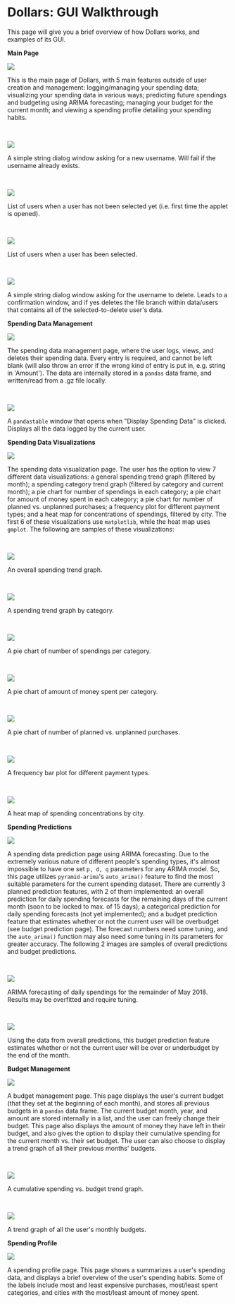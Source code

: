 # Dollars: GUI Walkthrough

This page will give you a brief overview of how Dollars works, and examples of its GUI.

**Main Page**

![](images/mainpage.png)

This is the main page of Dollars, with 5 main features outside of user creation and management: logging/managing your spending data; visualizing your spending data in various ways; predicting future spendings and budgeting using ARIMA forecasting; managing your budget for the current month; and viewing a spending profile detailing your spending habits.  

<br/>

![](images/createuser.png)

A simple string dialog window asking for a new username. Will fail if the username already exists.   

<br/>

![](images/selectuser1.png)

List of users when a user has not been selected yet (i.e. first time the applet is opened).

<br/>

![](images/selectuser2.png)

List of users when a user has been selected.

<br/>

![](images/deleteuser.png)

A simple string dialog window asking for the username to delete. Leads to a confirmation window, and if yes deletes the file branch within data/users that contains all of the selected-to-delete user's data.

**Spending Data Management**

![](images/managepage.png)

The spending data management page, where the user logs, views, and deletes their spending data. Every entry is required, and cannot be left blank (will also throw an error if the wrong kind of entry is put in, e.g. string in 'Amount'). The data are internally stored in a ``pandas`` data frame, and written/read from a .gz file locally.

<br/>

![](images/displaydata.png)

A ``pandastable`` window that opens when "Display Spending Data" is clicked. Displays all the data logged by the current user.

**Spending Data Visualizations**

![](images/vispage.png)

The spending data visualization page. The user has the option to view 7 different data visualizations: a general 
spending trend graph (filtered by month); a spending category trend graph (filtered by category and current month); a pie chart for number of spendings in each category; a pie chart for amount of money spent in each category; a pie chart for number of planned vs. unplanned purchases; a frequency plot for different payment types; and a heat map for concentrations of spendings, filtered by city. The first 6 of these visualizations use ``matplotlib``, while the heat map uses ``gmplot``. The following are samples of these visualizations:

<br/>

![](images/trendgraph.png)

An overall spending trend graph.

<br/>

![](images/trendgraph2.png)

A spending trend graph by category.

<br/>

![](images/piechart1.png)

A pie chart of number of spendings per category.

<br/>

![](images/piechart2.png)

A pie chart of amount of money spent per category.

<br/>

![](images/piechart3.png)


A pie chart of number of planned vs. unplanned purchases.

<br/>

![](images/barplot.png)

A frequency bar plot for different payment types.

<br/>

![](images/heatmap.png)

A heat map of spending concentrations by city.

**Spending Predictions**

![](images/predictionpage.png)

A spending data prediction page using ARIMA forecasting. Due to the extremely various nature of different people's spending types, it's almost impossible to have one set ``p, d, q`` parameters for any ARIMA model. So, this page utilizes ``pyramid-arima``'s ``auto_arima()`` feature to find the most suitable parameters for the current spending dataset. There are currently 3 planned prediction features, with 2 of them implemented: an overall prediction for daily spending forecasts for the remaining days of the current month (soon to be locked to max. of 15 days); a categorical prediction for daily spending forecasts (not yet implemented); and a budget prediction feature that estimates whether or not the current user will be overbudget (see budget prediction page). The forecast numbers need some tuning, and the ``auto_arima()`` function may also need some tuning in its parameters for greater accuracy. The following 2 images are samples of overall predictions and budget predictions.

<br/>

![](images/overall_predictions.png)

ARIMA forecasting of daily spendings for the remainder of May 2018. Results may be overfitted and require tuning.

<br/>

![](images/predict_budget.png)

Using the data from overall predictions, this budget prediction feature estimates whether or not the current user will be over or underbudget by the end of the month.

**Budget Management**

![](images/budgetpage.png)

A budget management page. This page displays the user's current budget (that they set at the beginning of each month), and stores all previous budgets in a ``pandas`` data frame. The current budget month, year, and amount are stored internally in a list, and the user can freely change their budget. This page also displays the amount of money they have left in their budget, and also gives the option to display their cumulative spending for the current month vs. their set budget. The user can also choose to display a trend graph of all their previous months' budgets.

<br/>

![](images/budgetgraph.png)

A cumulative spending vs. budget trend graph.

<br/>

![](images/budgetgraph2.png)

A trend graph of all the user's monthly budgets.

**Spending Profile**

![](images/profilepage.png)

A spending profile page. This page shows a summarizes a user's spending data, and displays a brief overview of the user's spending habits. Some of the labels include most and least expensive purchases, most/least spent categories, and cities with the most/least amount of money spent.
